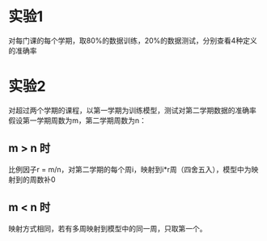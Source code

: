 # 实验1
对每门课的每个学期，取80%的数据训练，20%的数据测试，分别查看4种定义的准确率
# 实验2
对超过两个学期的课程，以第一学期为训练模型，测试对第二学期数据的准确率  
假设第一学期周数为m，第二学期周数为n：
## m > n 时
比例因子r = m/n，对第二学期的每个周i，映射到i*r周（四舍五入），模型中为映射到的周数补0
## m < n 时
映射方式相同，若有多周映射到模型中的同一周，只取第一个。
